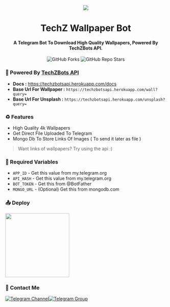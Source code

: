 <p align="center"><a href="https://github.com/TechShreyash/TechZ-Wallpaper-Bot"><img src="https://telegra.ph/file/dd62dad81f1ace73233d4.jpg"></a></p> 

<h1 align="center"><b>TechZ Wallpaper Bot</b></h1>
<h4 align="center"><b>A Telegram Bot To Download High Quality Wallpapers, Powered By TechZBots API.</b></h4>

<p align="center" > <img alt="GitHub Forks" src="https://img.shields.io/github/forks/TechShreyash/TechZ-Wallpaper-Bot?label=%F0%9F%8D%B4Forks&logoColor=blue&style=social"> <img alt="GitHub Repo Stars" src="https://img.shields.io/github/stars/TechShreyash/TechZ-Wallpaper-Bot?label=%E2%AD%90%EF%B8%8FStars&logoColor=blue&style=social"> </p>

### 📘 Powered By <a href="https://techzbotsapi.herokuapp.com/">TechZBots API</a>
* **Docs :** https://techzbotsapi.herokuapp.com/docs
* **Base Url For Wallpaper :** `https://techzbotsapi.herokuapp.com/wall?query=`
* **Base Url For Unsplash :** `https://techzbotsapi.herokuapp.com/unsplash?query=`

### ♻️ Features
* High Quality 4k Wallpapers
* Get Direct File Uploaded To Telegram
* Mongo Db To Store Links Of Images ( To send it later as file )
> Want links of wallpapers? Try using the api :)

### 🧲 Required Variables

* `APP_ID` - Get this value from my.telegram.org
* `API_HASH` - Get this value from my.telegram.org
* `BOT_TOKEN` - Get this from @BotFather
* `MONGO_URL` - (Optional) Get this from mongodb.com
### 📤 Deploy
<p><a href="https://heroku.com/deploy?template=https://github.com/Roninopp/photo.git"><img src="https://img.shields.io/badge/Deploy%20To%20Heroku-blueviolet?style=for-the-badge&logo=heroku" width="200""/></a></p>

### 👤 Contact Me
[![Telegram Channel](https://img.shields.io/static/v1?label=Join&message=Telegram%20Channel&color=blueviolet&style=for-the-badge&logo=telegram&logoColor=violet)](https://telegram.me/TechZBots)[![Telegram Group](https://img.shields.io/static/v1?label=Join&message=Telegram%20Group&color=blueviolet&style=for-the-badge&logo=telegram&logoColor=violet)](https://telegram.me/TechZBots_Support)
